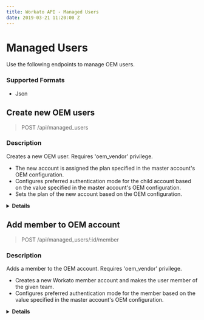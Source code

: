 ```yaml
---
title: Workato API - Managed Users
date: 2019-03-21 11:20:00 Z
---
```


# Managed Users
Use the following endpoints to manage OEM users.

### Supported Formats
* Json

## Create new OEM users

> POST /api/managed_users

### Description
Creates a new OEM user. Requires 'oem_vendor' privilege.

- The new account is assigned the plan specified in the master account's OEM configuration.
- Configures preferred authentication mode for the child account based on the value specified in the master account's OEM configuration.
- Sets the plan of the new account based on the OEM configuration.


<details> <summary> <b>Details</b></summary>

<h3> Parameters </h3>
<table class="unchanged rich-diff-level-one" text-align ="center">
  <thead>
    <tr>
        <th width='20%'>Parameter name</th>
        <th width='80%'>Description</th>
    </tr>
  </thead>
  <tbody>
  <tr>
    <td width =200 > <b>name</b> <br>required</td>
    <td>
    Full name of the user
    <br>
    <b>Validations:</b> <br>
    <ul>
    <li>Must be string</li>
    </ul>
    </td>
  </tr>
  <tr>
    <td width =200 > <b>oauth_id</b> <br>required</td>
    <td>
    Identifier used for OAuth
    <br>
    <b>Validations:</b> <br>
    <ul>
    <li>Must be string</li>
    </ul>
    </td>
   </tr>
   <tr>
    <td width =200 > <b>notification_email</b> <br>required</td>
    <td>
    Email for error notifications
    <br>
    <b>Validations:</b> <br>
    <ul>
    <li>Must be string</li>
    </ul>
    </td>
   </tr>
   <tr>
    <td width =200 > <b>external_id </b> <br>optional</td>
    <td>
    External identifier for the user
    <br>
    <b>Validations:</b> <br>
    <ul>
    <li>Must be string</li>
    </ul>
    </td>
   </tr>
  </tbody>
</table>

<h3> Example </h3>
<pre><code style="display: block; white-space: pre-wrap;">{
  "name": "Kevin O'Leary",
  "oauth_id": "AAA0932808240:UU0239093498",
  "notification_email": "kevinl@acme.com",
  "external_id": "UU0239093498"
}
</code></pre>

<h3> Responses </h3>
<table class="unchanged rich-diff-level-one" text-align ="center">
  <thead>
    <tr>
        <th width='20%'>Code</th>
        <th width='80%'>Description</th>
    </tr>
  </thead>
  <tbody>
  <tr>
    <td width =200 > <kbd>200</kbd> </td>
    <td> Success </td>
  </tr>
  <tr>
    <td width =200 > <kbd>400</kbd> </td>
    <td> Bad request </td>
  </tr>
  <tr>
    <td width =200 > <kbd>401</kbd> </td>
    <td> Unauthorized </td>
  </tr>
  <tr>
    <td width =200 > <kbd>500</kbd> </td>
    <td> Server error </td>
  </tr>
  </tbody>
</table>

<h3> Examples </h3>

<h4> Success: 200 </h4>
<pre><code style="display: block; white-space: pre-wrap;">POST /api/managed_users
{
  "id": 3498583,
  "plan_id": "oem_plan",
  "trial": false
}
</code></pre>
<h4> Server error: 500 </h4>
<pre><code style="display: block; white-space: pre-wrap;">{
  "message":"Server error",
  "id": "32y2298sjbjdwejweg"
}
</code></pre>
</details>

## Add member to OEM account

> POST /api/managed_users/:id/member  

### Description
Adds a member to the OEM account. Requires 'oem_vendor' privilege.
- Creates a new Workato member account and makes the user member of the given team.
- Configures preferred authentication mode for the member based on the value specified in the master account's OEM configuration.


<details> <summary> <b>Details</b></summary>

<h3> Parameters</h3>
<table class="unchanged rich-diff-level-one" text-align ="center">
  <thead>
    <tr>
        <th width='20%'>Parameter name</th>
        <th width='80%'>Description</th>
    </tr>
  </thead>
  <tbody>
  <tr>
    <td width =200 > <b>name</b> <br>required</td>
    <td>
    Full name of the user
    <br>
    <b>Validations:</b> <br>
    <ul>
    <li>Must be string</li>
    </ul>
    </td>
  </tr>
  <tr>
    <td width =200 > <b>oauth_id</b> <br>required</td>
    <td>
    Identifier used for OAuth
    <br>
    <b>Validations:</b> <br>
    <ul>
    <li>Must be string</li>
    </ul>
    </td>
   </tr>
   <tr>
    <td width =200 > <b>role_name</b> <br>optional</td>
    <td>
    Membership role name
    <br>
    <b>Validations:</b> <br>
    <ul>
    <li>Must be string</li>
    </ul>
    </td>
   </tr>
   <tr>
    <td width =200 > <b>external_id </b> <br>optional</td>
    <td>
    External identifier for the user
    <br>
    <b>Validations:</b> <br>
    <ul>
    <li>Must be string</li>
    </ul>
    </td>
   </tr>
  </tbody>
</table>

<h3> Example</h3>
<pre><code style="display: block; white-space: pre-wrap;">{
  "name": "Jack Smith",
  "oauth_id": "AAA0932808240:UU0239093499",
  "role_name": "Admin",
  "external_id": "UU0239093499"
}
</code></pre>

<h3> Responses</h3>
<table class="unchanged rich-diff-level-one" text-align ="center">
  <thead>
    <tr>
        <th width='20%'>Code</th>
        <th width='80%'>Description</th>
    </tr>
  </thead>
  <tbody>
  <tr>
    <td width =200 > <kbd>200</kbd> </td>
    <td> Success </td>
  </tr>
  <tr>
    <td width =200 > <kbd>400</kbd> </td>
    <td> Bad request </td>
  </tr>
  <tr>
    <td width =200 > <kbd>401</kbd> </td>
    <td> Unauthorized </td>
  </tr>
  <tr>
    <td width =200 > <kbd>404</kbd> </td>
    <td> Not found </td>
  </tr>
  <tr>
    <td width =200 > <kbd>500</kbd> </td>
    <td> Server error </td>
  </tr>
  </tbody>
</table>

<h3> Examples</h3>

<h4> Success: 200</h4>
<pre><code style="display: block; white-space: pre-wrap;">POST /api/managed_users/12/member
{
  "id": 3498583,
  "plan_id": "oem_plan",
  "trial": false
}
</code></pre>

<h4>Server error: 500</h4>
<pre><code style="display: block; white-space: pre-wrap;">{
  "message":"Server error",
  "id": "32y2298sjbjdwejweg"
}
</code></pre>

</details>
